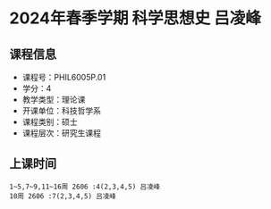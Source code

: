 # 2024年春季学期 科学思想史 吕凌峰






## 课程信息

- 课程号：PHIL6005P.01
- 学分：4
- 教学类型：理论课
- 开课单位：科技哲学系
- 课程类别：硕士
- 课程层次：研究生课程

## 上课时间

```
1~5,7~9,11~16周 2606 :4(2,3,4,5) 吕凌峰
10周 2606 :7(2,3,4,5) 吕凌峰
```

